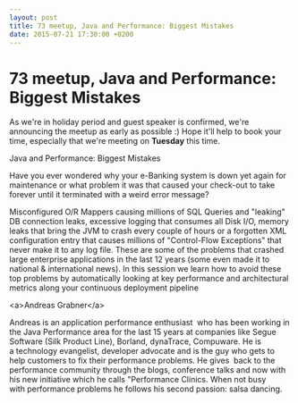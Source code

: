 ```yaml
---
layout: post
title: 73 meetup, Java and Performance: Biggest Mistakes
date: 2015-07-21 17:30:00 +0200
---
```

# 73 meetup, Java and Performance: Biggest Mistakes

<p>As we're in holiday period and guest speaker is confirmed, we're announcing the meetup as early as possible :) Hope it'll help to book your time, especially that we're meeting on <b>Tuesday</b> this time.</p> <p>Java and Performance: Biggest Mistakes </p> <p>Have you ever wondered why your e-Banking system is down yet again for maintenance or what problem it was that caused your check-out to take forever until it terminated with a weird error message? </p> <p>Misconfigured O/R Mappers causing millions of SQL Queries and "leaking" DB connection leaks, excessive logging that consumes all Disk I/O, memory leaks that bring the JVM to crash every couple of hours or a forgotten XML configuration entry that causes millions of "Control-Flow Exceptions" that never make it to any log file. These are some of the problems that crashed large enterprise applications in the last 12 years (some even made it to national &amp; international news). In this session we learn how to avoid these top problems by automatically looking at key performance and architectural metrics along your continuous deployment pipeline </p> <p>&lt;a&gt;Andreas Grabner&lt;/a&gt;  </p> <p>Andreas is an application performance enthusiast  who has been working in the Java Performance area for the last 15 years at companies like Segue Software (Silk Product Line), Borland, dynaTrace, Compuware. He is a technology evangelist, developer advocate and is the guy who gets to help customers to fix their performance problems. He gives  back to the performance community through the blogs, conference talks and now with his new initiative which he calls "Performance Clinics. When not busy with performance problems he follows his second passion: salsa dancing. </p>

